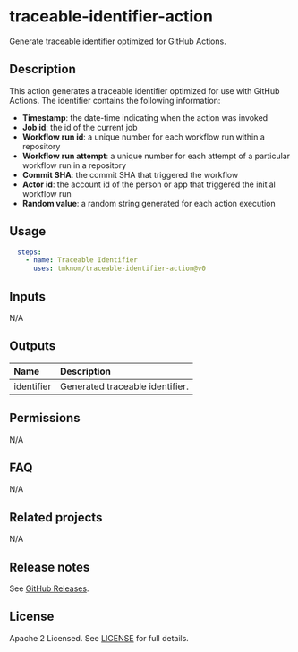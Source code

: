 # traceable-identifier-action

Generate traceable identifier optimized for GitHub Actions.

<!-- actdocs start -->

## Description

This action generates a traceable identifier optimized for use with GitHub Actions.
The identifier contains the following information:

- **Timestamp**: the date-time indicating when the action was invoked
- **Job id**: the id of the current job
- **Workflow run id**: a unique number for each workflow run within a repository
- **Workflow run attempt**: a unique number for each attempt of a particular workflow run in a repository
- **Commit SHA**: the commit SHA that triggered the workflow
- **Actor id**: the account id of the person or app that triggered the initial workflow run
- **Random value**: a random string generated for each action execution

## Usage

```yaml
  steps:
    - name: Traceable Identifier
      uses: tmknom/traceable-identifier-action@v0
```

## Inputs

N/A

## Outputs

| Name | Description |
| :--- | :---------- |
| identifier | Generated traceable identifier. |

<!-- actdocs end -->

## Permissions

N/A

## FAQ

N/A

## Related projects

N/A

## Release notes

See [GitHub Releases][releases].

## License

Apache 2 Licensed. See [LICENSE](LICENSE) for full details.

[releases]: https://github.com/tmknom/traceable-identifier-action/releases
